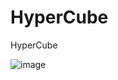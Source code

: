 # HyperCube
HyperCube

![image](https://user-images.githubusercontent.com/62818241/201542421-96d1c820-da7d-44c8-a804-8d7ef72e37a7.png)

